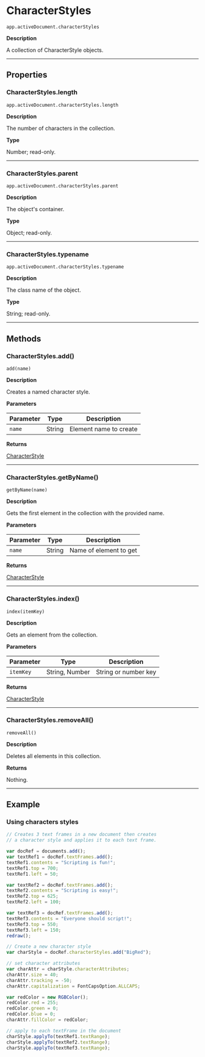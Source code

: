 # CharacterStyles

`app.activeDocument.characterStyles`

**Description**

A collection of CharacterStyle objects.

---

## Properties

### CharacterStyles.length

`app.activeDocument.characterStyles.length`

**Description**

The number of characters in the collection.

**Type**

Number; read-only.

---

### CharacterStyles.parent

`app.activeDocument.characterStyles.parent`

**Description**

The object's container.

**Type**

Object; read-only.

---

### CharacterStyles.typename

`app.activeDocument.characterStyles.typename`

**Description**

The class name of the object.

**Type**

String; read-only.

---

## Methods

### CharacterStyles.add()

`add(name)`

**Description**

Creates a named character style.

**Parameters**

| Parameter   | Type   | Description            |
|-------------|--------|------------------------|
| `name`      | String | Element name to create |

**Returns**

[CharacterStyle](./CharacterStyle.md)

---

### CharacterStyles.getByName()

`getByName(name)`

**Description**

Gets the first element in the collection with the provided name.

**Parameters**

| Parameter   | Type   | Description            |
|-------------|--------|------------------------|
| `name`      | String | Name of element to get |

**Returns**

[CharacterStyle](./CharacterStyle.md)

---

### CharacterStyles.index()

`index(itemKey)`

**Description**

Gets an element from the collection.

**Parameters**

| Parameter   | Type           | Description          |
|-------------|----------------|----------------------|
| `itemKey`   | String, Number | String or number key |

**Returns**

[CharacterStyle](./CharacterStyle.md)

---

### CharacterStyles.removeAll()

`removeAll()`

**Description**

Deletes all elements in this collection.

**Returns**

Nothing.

---

## Example

### Using characters styles

```javascript
// Creates 3 text frames in a new document then creates
// a character style and applies it to each text frame.

var docRef = documents.add();
var textRef1 = docRef.textFrames.add();
textRef1.contents = "Scripting is fun!";
textRef1.top = 700;
textRef1.left = 50;

var textRef2 = docRef.textFrames.add();
textRef2.contents = "Scripting is easy!";
textRef2.top = 625;
textRef2.left = 100;

var textRef3 = docRef.textFrames.add();
textRef3.contents = "Everyone should script!";
textRef3.top = 550;
textRef3.left = 150;
redraw();

// Create a new character style
var charStyle = docRef.characterStyles.add("BigRed");

// set character attributes
var charAttr = charStyle.characterAttributes;
charAttr.size = 40;
charAttr.tracking = -50;
charAttr.capitalization = FontCapsOption.ALLCAPS;

var redColor = new RGBColor();
redColor.red = 255;
redColor.green = 0;
redColor.blue = 0;
charAttr.fillColor = redColor;

// apply to each textFrame in the document
charStyle.applyTo(textRef1.textRange);
charStyle.applyTo(textRef2.textRange);
charStyle.applyTo(textRef3.textRange);
```
